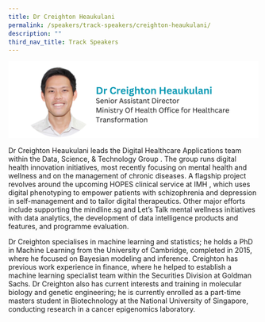 ```yaml
---
title: Dr Creighton Heaukulani
permalink: /speakers/track-speakers/creighton-heaukulani/
description: ""
third_nav_title: Track Speakers
---
```

<div style="display: flex; flex-wrap: wrap;">
  <div style="flex-basis: 100%; max-width: 100%;">
    <img alt="track speakers 1" src="/images/SpeakersPhoto/creightonheaukulani.png">
  </div>
		</div>
		
Dr Creighton Heaukulani leads the Digital Healthcare Applications team within the Data, Science, &amp; Technology Group . The group runs digital health innovation initiatives, most recently focusing on mental health and wellness and on the management of chronic diseases. A flagship project revolves around the upcoming HOPES clinical service at IMH , which uses digital phenotyping to empower patients with schizophrenia and depression in self-management and to tailor digital therapeutics. Other major efforts include supporting the mindline.sg and Let’s Talk mental wellness initiatives with data analytics, the development of data intelligence products and features, and programme evaluation.

Dr Creighton specialises in machine learning and statistics; he holds a PhD in Machine Learning from the University of Cambridge, completed in 2015, where he focused on Bayesian modeling and inference. Creighton has previous work experience in finance, where he helped to establish a machine learning specialist team within the Securities Division at Goldman Sachs. Dr Creighton also has current interests and training in molecular biology and genetic engineering; he is currently enrolled as a part-time masters student in Biotechnology at the National University of Singapore, conducting research in a cancer epigenomics laboratory.